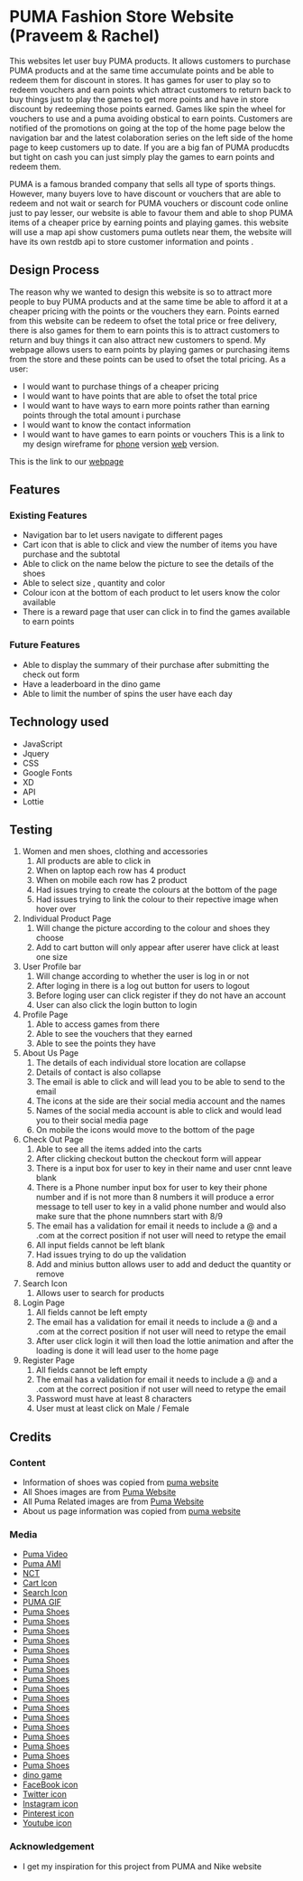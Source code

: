 # PUMA Fashion Store Website (Praveem & Rachel)
This websites let user buy PUMA products. It allows customers to purchase PUMA products and at the same time accumulate points and be able to redeem them for discount in stores. It has games for user to play so to redeem vouchers and earn points which attract customers to return back to buy things just to play the games to get more points and have in store discount by redeeming those points earned. Games like spin the wheel for vouchers to use and a puma avoiding obstical to earn points. Customers are notified of the promotions on going at the top of the home page below the navigation bar and the latest colaboration series on the left side of the home page to keep customers up to date. If you are a big fan of PUMA producdts but tight on cash you can just simply play the games to earn points and redeem them. 

PUMA is a famous branded company that sells all type of sports things. However, many buyers love to have discount or vouchers that are able to redeem and not wait or search for PUMA vouchers or discount code online just to pay lesser, our website is able to favour them and able to shop PUMA items of a cheaper price by earning points and playing games.
this website will use a map api show customers puma outlets near them, the website will have its own restdb api to store customer information and points . 

## Design Process
The reason why we wanted to design this website is so to attract more people to buy PUMA products and at the same time be able to afford it at a cheaper pricing with the points or the vouchers they earn. Points earned from this website can be redeem to ofset the total price or free delivery, there is also games for them to earn points this is to attract customers to return and buy things it can also attract new customers to spend. My webpage allows users to earn points by playing games or purchasing items from the store and these points can be used to ofset the total pricing. As a user:
- I would want to purchase things of a cheaper pricing
- I would want to have points that are able to ofset the total price
- I would want to have ways to earn more points rather than earning points through the total amount i purchase
- I would want to know the contact information
- I would want to have games to earn points or vouchers
This is a link to my design wireframe for [phone](https://xd.adobe.com/view/d615c9f1-acc1-4469-af95-917a07be64ee-8346/) version [web](https://xd.adobe.com/view/bc38a07d-7886-4a8b-b5f8-c2103906b0a0-e96b/) version.

This is the link to our [webpage](https://rachelhu2710.github.io/Assignment2/)

## Features
### Existing Features
- Navigation bar to let users navigate to different pages
- Cart icon that is able to click and view the number of items you have purchase and the subtotal
- Able to click on the name below the picture to see the details of the shoes
- Able to select size , quantity and color 
- Colour icon at the bottom of each product to let users know the color available 
- There is a reward page that user can click in to find the games available to earn points
### Future Features 
- Able to display the summary of their purchase after submitting the check out form
- Have a leaderboard in the dino game
- Able to limit the number of spins the user have each day 
## Technology used
- JavaScript
- Jquery
- CSS
- Google Fonts
- XD
- API
- Lottie 
## Testing
1. Women and men shoes, clothing and accessories 
    1. All products are able to click in
    2. When on laptop each row has 4 product
    3. When on mobile each row has 2 product
    4. Had issues trying to create the colours at the bottom of the page
    5. Had issues trying to link the colour to their repective image when hover over
2. Individual Product Page
    1. Will change the picture according to the colour and shoes they choose
    2. Add to cart button will only appear after userer have click at least one size
3. User Profile bar
    1. Will change according to whether the user is log in or not 
    2. After loging in there is a log out button for users to logout
    3. Before loging user can click register if they do not have an account 
    4. User can also click the login button to login
4. Profile Page
    1. Able to access games from there
    2. Able to see the vouchers that they earned
    3. Able to see the points they have
5. About Us Page
    1. The details of each individual store location are collapse 
    2. Details of contact is also collapse 
    3. The email is able to click and will lead you to be able to send to the email
    4. The icons at the side are their social media account and the names
    5. Names of the social media account is able to click and would lead you to their social media page
    6. On mobile the icons would move to the bottom of the page
6. Check Out Page
    1. Able to see all the items added into the carts
    2. After clicking checkout button the checkout form will appear
    3. There is a input box for user to key in their name and user cnnt leave blank
    4. There is a Phone number input box for user to key their phone number and if is not more than 8 numbers it will produce a error message to tell user to key in a valid phone number and would also make sure that the phone numnbers start with 8/9
    5. The email has a validation for email it needs to include a @ and a .com at the correct position if not user will need to retype the email
    6. All input fields cannot be left blank
    7. Had issues trying to do up the validation 
    8. Add and minius button allows user to add and deduct the quantity or remove
7. Search Icon
    1. Allows user to search for products 
8. Login Page
    1. All fields cannot be left empty
    2. The email has a validation for email it needs to include a @ and a .com at the correct position if not user will need to retype the email
    3. After user click login it will then load the lottie animation and after the loading is done it will lead user to the home page
9. Register Page
    1. All fields  cannot be left empty
    2. The email has a validation for email it needs to include a @ and a .com at the correct position if not user will need to retype the email
    3. Password must have at least 8 characters
    4. User must at least click on Male / Female
## Credits
### Content
- Information of shoes was copied from [puma website](https://sg.puma.com/)
- All Shoes images are from [Puma Website](https://sg.puma.com/)
- All Puma Related images are from [Puma Website](https://sg.puma.com/)
- About us page information was copied from [puma website](https://sg.puma.com/)
### Media
- [Puma Video](https://www.youtube.com/watch?v=_GP-0JX5VO0)
- [Puma AMI](https://prcdn.freetls.fastly.net/release_image/10697/98/10697-98-c99fe539d92951f090a5608b6fa8b2de-3900x2600.jpg?format=jpeg&auto=webp&quality=85%2C65&width=1950&height=1350&fit=bounds)
- [NCT](https://images.puma.com/image/upload/q_auto,f_auto,w_1440/regional/~regional~SEA~others~KOP~Collections~PUMA_NCT127_SS23_1440x500.png/fmt/jpg/fmt/png)
- [Cart Icon](https://cdn-icons-png.flaticon.com/128/872/872243.png)
- [Search Icon](https://cdn-icons-png.flaticon.com/128/54/54481.png)
- [PUMA GIF](https://www.google.com/url?sa=i&url=https%3A%2F%2Fwww.affirmativeactionprograms.org%2Fgif-puma-adidas-k.html&psig=AOvVaw2XRFm00P8_9NDDgJe17aTN&ust=1670142389517000&source=images&cd=vfe&ved=0CBAQjRxqFwoTCMjgz7CD3fsCFQAAAAAdAAAAABAj)
- [Puma Shoes](https://images.puma.com/image/upload/f_auto,q_auto,b_rgb:fafafa,w_2000,h_2000/global/388549/03/fnd/SEA/fmt/png/Slipstream-Sneakers)
- [Puma Shoes](https://images.puma.com/image/upload/f_auto,q_auto,b_rgb:fafafa,w_2000,h_2000/global/388549/01/fnd/SEA/fmt/png/Slipstream-Sneakers)
- [Puma Shoes](https://images.puma.com/image/upload/f_auto,q_auto,b_rgb:fafafa,w_2000,h_2000/global/195201/01/sv01/fnd/SEA/fmt/png/Flyer-Flex-Running-Shoes)
- [Puma Shoes](https://images.puma.com/image/upload/f_auto,q_auto,b_rgb:fafafa,w_2000,h_2000/global/195201/29/sv01/fnd/SEA/fmt/png/Flyer-Flex-Running-Shoes)
- [Puma Shoes](https://images.puma.com/image/upload/f_auto,q_auto,b_rgb:fafafa,w_2000,h_2000/global/383401/10/fnd/SEA/fmt/png/Slipstream-Lo-Trainers)
- [Puma Shoes](https://images.puma.com/image/upload/f_auto,q_auto,b_rgb:fafafa,w_2000,h_2000/global/383401/09/fnd/SEA/fmt/png/Slipstream-Lo-Trainers)
- [Puma Shoes](https://images.puma.com/image/upload/f_auto,q_auto,b_rgb:fafafa,w_2000,h_2000/global/383401/11/fnd/SEA/fmt/png/Slipstream-Lo-Trainers)
- [Puma Shoes](https://images.puma.com/image/upload/f_auto,q_auto,b_rgb:fafafa,w_2000,h_2000/global/387327/01/fnd/SEA/fmt/png/CA-Pro-Suede-FS-Sneakers)
- [Puma Shoes](https://images.puma.com/image/upload/f_auto,q_auto,b_rgb:fafafa,w_2000,h_2000/global/387327/03/fnd/SEA/fmt/png/CA-Pro-Suede-FS-Sneakers)
- [Puma Shoes](https://images.puma.com/image/upload/f_auto,q_auto,b_rgb:fafafa,w_2000,h_2000/global/385555/01/fnd/SEA/fmt/png/Extent-Nitro-Europa-Sneakers)
- [Puma Shoes](https://images.puma.com/image/upload/f_auto,q_auto,b_rgb:fafafa,w_2000,h_2000/global/385555/02/fnd/SEA/fmt/png/Extent-Nitro-Europa-Sneakers)
- [Puma Shoes](https://images.puma.com/image/upload/f_auto,q_auto,b_rgb:fafafa,w_2000,h_2000/global/380673/09/fnd/SEA/fmt/png/Leadcat-FTR-Comfort-Sandals)
- [Puma Shoes](https://images.puma.com/image/upload/f_auto,q_auto,b_rgb:fafafa,w_2000,h_2000/global/371128/02/sv01/fnd/SEA/fmt/png/Anzarun-Lite-Trainers)
- [Puma Shoes](https://images.puma.com/image/upload/f_auto,q_auto,b_rgb:fafafa,w_2000,h_2000/global/371128/36/sv01/fnd/SEA/fmt/png/Anzarun-Lite-Trainers)
- [Puma Shoes](https://images.puma.com/image/upload/f_auto,q_auto,b_rgb:fafafa,w_2000,h_2000/global/371128/35/sv01/fnd/SEA/fmt/png/Anzarun-Lite-Trainers)
- [Puma Shoes](https://images.puma.com/image/upload/f_auto,q_auto,b_rgb:fafafa,w_2000,h_2000/global/384872/02/fnd/SEA/fmt/png/Leadcat-2.0-Suede-Classic-Sandals)
- [Puma Shoes](https://images.puma.com/image/upload/f_auto,q_auto,b_rgb:fafafa,w_2000,h_2000/global/384872/01/fnd/SEA/fmt/png/Leadcat-2.0-Suede-Classic-Sandals)
- [dino game](https://www.youtube.com/watch?v=47eXVRJKdkU)
- [FaceBook icon](https://encrypted-tbn0.gstatic.com/images?q=tbn:ANd9GcS9vp0dfW9JUcWhf1YnGJRtLr00ejK6SqygKA&usqp=CAU)
- [Twitter icon](https://cdn-icons-png.flaticon.com/128/145/145812.png)
- [Instagram icon](https://cdn.pixabay.com/photo/2017/11/10/05/04/instagram-2935404__340.png)
- [Pinterest icon](https://cdn.pixabay.com/photo/2022/01/11/15/02/pinterest-6930796__340.png)
- [Youtube icon](https://cdn.pixabay.com/photo/2017/11/10/05/05/youtube-2935416__340.png)
### Acknowledgement
- I get my inspiration for this project from PUMA and Nike website